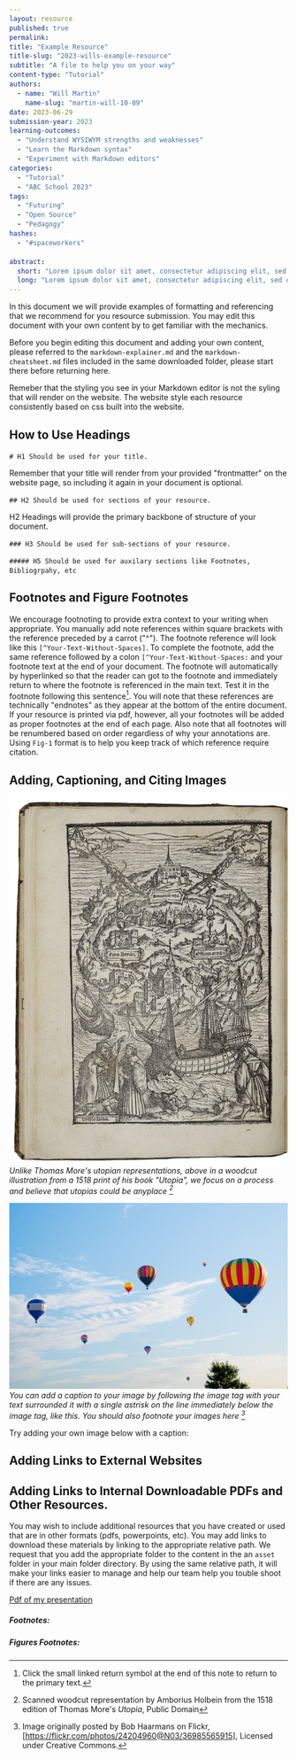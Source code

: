 ```yaml
---
layout: resource
published: true
permalink:
title: "Example Resource"
title-slug: "2023-wills-example-resource"
subtitle: "A file to help you on your way"
content-type: "Tutorial"
authors:
  - name: "Will Martin"
    name-slug: "martin-will-10-09"
date: 2023-06-29
submission-year: 2023
learning-outcomes:
  - "Understand WYSIWYM strengths and weaknesses"
  - "Learn the Markdown syntax"
  - "Experiment with Markdown editors"
categories:
  - "Tutorial"
  - "ABC School 2023"
tags:
  - "Futuring"
  - "Open Source"
  - "Pedagogy"
hashes:
  - "#spaceworkers"

abstract:
  short: "Lorem ipsum dolor sit amet, consectetur adipiscing elit, sed do eiusmod tempor incididunt ut labore et dolore magna aliqua. At tellus at urna condimentum mattis pellentesque id nibh tortor. Orci ac auctor augue mauris augue neque gravida. Amet justo donec enim diam vulputate ut pharetra sit. Eu turpis egestas pretium aenean. Faucibus pulvinar elementum integer enim neque. Venenatis a condimentum vitae sapien. Leo duis ut diam quam. Enim neque volutpat ac tincidunt vitae semper. Gravida dictum fu"
  long: "Lorem ipsum dolor sit amet, consectetur adipiscing elit, sed do eiusmod tempor incididunt ut labore et dolore magna aliqua. Tempor orci dapibus ultrices in iaculis nunc. Iaculis eu non diam phasellus vestibulum lorem sed. Quam quisque id diam vel quam elementum pulvinar. Sem et tortor consequat id. Mauris cursus mattis molestie a iaculis at erat pellentesque. Feugiat in ante metus dictum at tempor commodo. Mattis nunc sed blandit libero volutpat sed. Risus commodo viverra maecenas accumsan lacus vel facilisis. Ultrices dui sapien eget mi proin sed. Donec enim diam vulputate ut. Adipiscing bibendum est ultricies integer quis. Pellentesque elit ullamcorper dignissim cras tincidunt lobortis feugiat vivamus at. Consequat interdum varius sit amet mattis. Nulla at volutpat diam ut venenatis tellus in. Nisl purus in mollis nunc. Sapien nec sagittis aliquam malesuada bibendum arcu. Ullamcorper malesuada proin libero nunc consequat interdum. Nibh sed pulvinar proin gravida hendrerit. Hac habitasse platea dictumst quisque sagittis purus sit amet volutpat. Id ornare arcu odio ut. Magna ac placerat vestibulum lectus mauris ultrices eros. Egestas integer eget aliquet nibh praesent tristique magna. Platea dictumst quisque sagittis purus sit amet volutpat. Eget nullam non nisi est sit amet. Fames ac turpis egestas integer eget aliquet nibh praesent tristique. Tellus rutrum tellus pellentesque eu tincidunt tortor aliquam nulla. Nunc id cursus metus aliquam eleifend mi in nulla posuere. Susp"
---
```


In this document we will provide examples of formatting and referencing that we recommend for you resource submission. You may edit this document with your own content by to get familiar with the mechanics.

Before you begin editing this document and adding your own content, please referred to the `markdown-explainer.md` and the `markdown-cheatsheet.md` files included in the same downloaded folder, please start there before returning here.

Remeber that the styling you see in your Markdown editor is not the syling that will render on the website. The website style each resource consistently based on css built into the website.

## How to Use Headings

`# H1 Should be used for your title.`

Remember that your title will render from your provided "frontmatter" on the website page, so including it again in your document is optional.

`## H2 Should be used for sections of your resource.`

H2 Headings will provide the primary backbone of structure of your document.

`### H3 Should be used for sub-sections of your resource.`

`##### H5 Should be used for auxilary sections like Footnotes, Bibliogrpahy, etc`

## Footnotes and Figure Footnotes

We encourage footnoting to provide extra context to your writing when appropriate. You manually add note references within square brackets with the reference preceded by a carrot ("^"). The footnote reference will look like this `[^Your-Text-Without-Spaces]`. To complete the footnote, add the same reference followed by a colon `[^Your-Text-Without-Spaces:` and your footnote text at the end of your document. The footnote will automatically by hyperlinked so that the reader can got to the footnote and immediately return to where the footnote is referenced in the main text. Test it in the footnote following this sentence[^1]. You will note that these references are technically "endnotes" as they appear at the bottom of the entire document. If your resource is printed via pdf, however, all your footnotes will be added as proper footnotes at the end of each page. Also note that all footnotes will be renumbered based on order regardless of why your annotations are. Using `Fig-1` format is to help you keep track of which reference require citation.

## Adding, Captioning, and Citing Images

![Image of a woodcut illustration of an island from the 1518 edition of Thomas More's book Utopia](./assets/images/2023-example-resource_Utopia-Woodcut_Holbein_1518.jpg "Early deptiction of utopia we often islands")
_Unlike Thomas More's utopian representations, above in a woodcut illustration from a 1518 print of his book "Utopia", we focus on a process and believe that utopias could be anyplace [^Fig-1]_

![Image of hot air balloons rising during sunrise](./assets/images/2023-example-resouce-Sunrise_Hot-Air-Balloons_Flight_Haarmans_2017.jpg "You can also add title text in quotes here that can provide additional information that will show up when the image is moused over")
_You can add a caption to your image by following the image tag with your text surrounded it with a single astrisk on the line immediately below the image tag, like this. You should also footnote your images here [^Fig-2]_

Try adding your own image below with a caption:

## Adding Links to External Websites

## Adding Links to Internal Downloadable PDFs and Other Resources.

You may wish to include additional resources that you have created or used that are in other formats (pdfs, powerpoints, etc).
You may add links to download these materials by linking to the appropriate relative path. We request that you add the appropriate folder to the content in the an `asset` folder in your main folder directory. By using the same relative path, it will make your links easier to manage and help our team help you touble shoot if there are any issues.

[Pdf of my presentation](./assets/pdfs/2023-example-resource_Pedagogy-of-Potential_Martin_2022.pdf)

##### Footnotes:

##### Figures Footnotes:

[^1]: Click the small linked return symbol at the end of this note to return to the primary text.
[^Fig-1]: Scanned woodcut representation by Amborius Holbein from the 1518 edition of Thomas More's _Utopia_, Public Domain
[^Fig-2]: Image originally posted by Bob Haarmans on Flickr,[https://flickr.com/photos/24204960@N03/36985565915], Licensed under Creative Commons.
